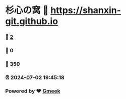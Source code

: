 # 杉心の窝 :link: https://shanxin-git.github.io 
### :page_facing_up: [2](https://shanxin-git.github.io/tag.html) 
### :speech_balloon: 0 
### :hibiscus: 350 
### :alarm_clock: 2024-07-02 19:45:18 
### Powered by :heart: [Gmeek](https://github.com/Meekdai/Gmeek)
